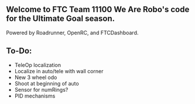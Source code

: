 ## Welcome to FTC Team 11100 We Are Robo's code for the Ultimate Goal season.

Powered by Roadrunner, OpenRC, and FTCDashboard.

## To-Do:

- TeleOp localization
- Localize in auto/tele with wall corner
- New 3 wheel odo
- Shoot at beginning of auto
- Sensor for numRings?
- PID mechanisms